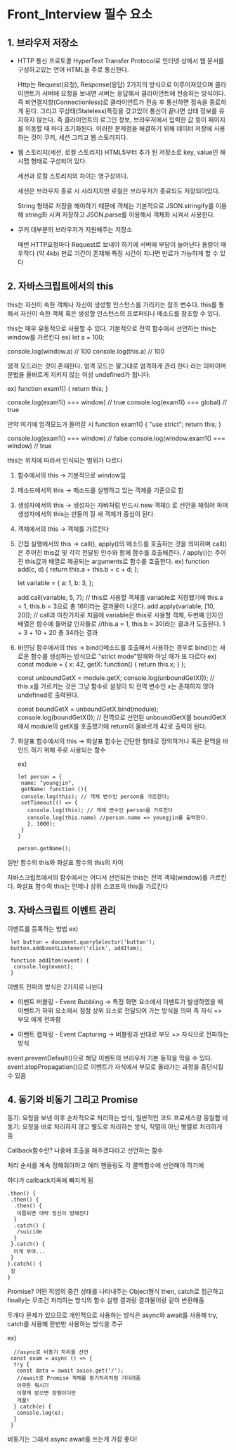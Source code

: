 # Front_Interview 필수 요소

## 1. 브라우저 저장소

- HTTP 통신 프로토콜
  HyperText Transfer Protocol로 인터넷 상에서 웹 문서를 구성하고있는 언어 HTML을 주로 통신한다.

  Http는 Request(요청), Response(응답) 2가지의 방식으로 이루어져있으며 클라이언트가 서버에 요청을 보내면 서버는 응답해서 클라이언트에 전송하는 방식이다. 즉 비연결지향(Connectionless)로 클라이언트가 전송 후 통신하면 접속을 종료하게 된다.
  그리고 무상태(Stateless)특징을 갖고있어 통신이 끝나면 상태 정보를 유지하지 않는다. 즉 클라이언트의 로그인 정보, 브라우저에서 입력한 값 등이 페이지를 이동할 때 마다 초기화된다. 이러한 문제점을 해결하기 위해 데이터 저장에 사용하는 것이 쿠키, 세션 그리고 웹 스토리지다.

- 웹 스토리지(세션, 로컬 스토리지)
  HTML5부터 추가 된 저장소로 key, value인 해시맵 형태로 구성되어 있다.

  세션과 로컬 스토리지의 차이는 영구성이다.

  세션은 브라우저 종료 시 사라지지만
  로컬은 브라우저가 종료되도 저장되어있다.

  String 형태로 저장을 해야하기 때문에 객체는 기본적으로 JSON.stringify를 이용해 string화 시켜 저장하고
  JSON.parse를 이용해서 객체화 시켜서 사용한다.

- 쿠키
  대부분의 브라우저가 지원해주는 저장소

  매번 HTTP요청마다 Request로 보내야 하기에 서버에 부담이 늘어난다
  용량이 매우작다 (약 4kb)
  만료 기간이 존재해 특정 시간이 지나면 만료가 가능하게 할 수 있다

## 2. 자바스크립트에서의 this

this는 자신이 속한 객체나 자신이 생성할 인스턴스를 가리키는 참조 변수다. this를 통해서 자신이 속한 객체 혹은 생성할 인스턴스의 프로퍼티나 메소드를 참조할 수 있다.

this는 매우 유동적으로 사용할 수 있다.
기본적으로 전역 함수에서 선언하는 this는 window를 가르킨다
ex)
let a = 100;

console.log(window.a) // 100
console.log(this.a) // 100

엄격 모드라는 것이 존재한다. 엄격 모드는 말그대로 엄격하게 관리 한다 라는 의미이며
문법을 올바르게 지키지 않는 이상 undefined가 됩니다.

ex)
function exam1() {
return this;
}

console.log(exam1() === window) // true
console.log(exam1() === global) // true

만약 여기에 엄격모드가 들어갈 시
function exam1() {
"use strict";
return this;
}

console.log(exam1() === window) // false
console.log(window.exam1() === window) // true

this는 위치에 따라서 인식되는 범위가 다르다

1. 함수에서의 this -> 기본적으로 window임
2. 메소드에서의 this -> 메소드를 실행하고 있는 객체를 기준으로 함
3. 생성자에서의 this -> 생성자는 자바처럼 반드시 new 객체() 로 선언을 해줘야 하며 생성자에서의 this는 만들어 질 새 객체가 중심이 된다.
4. 객체에서의 this -> 객체를 가르킨다
5. 간접 실행에서의 this -> call(), apply()의 메소드를 호출하는 것을 의미하며 call()은 주어진 this값 및 각각 전달된 인수와 함께 함수를 호출해준다.
   / apply()는 주어진 this값과 배열로 제공되는 arguments로 함수를 호출한다.
   ex)
   function add(c, d) {
   return this.a + this.b + c + d;
   };

   let variable = {
   a: 1,
   b: 3,
   };

   add.call(variable, 5, 7); // this로 사용할 객체를 variable로 지정했기에 this.a = 1, this.b = 3으로 총 16이라는 결과물이 나온다.
   add.apply(variable, [10, 20]); // call과 마찬가지로 처음에 variable은 this로 사용할 객체, 두번째 인자인 배열은 함수에 들어갈 인자들로
   //this.a = 1, this.b = 3이라는 결과가 도출된다. 1 + 3 + 10 + 20 총 34라는 결과

6. 바인딩 함수에서의 this -> bind()메소드를 호출해서 사용하는 경우로 bind()는 새로운 함수를 생성하는 방식으로 "strict mode"일때와 아닐 때가 또 다르다
   ex)
   const module = {
   x: 42,
   getX: function() {
   return this.x;
   }
   };

   const unboundGetX = module.getX;
   console.log(unboundGetX()); // this.x를 가르키는 것은 그냥 함수로 설정이 되 전역 변수인 x는 존재하지 않아 undefined로 출력된다.

   const boundGetX = unboundGetX.bind(module);
   console.log(boundGetX()); // 전역으로 선언된 unboundGetX를 boundGetX에서 module의 getX를 호출했기에 return이 올바르게 42로 출력이 된다.

7. 화살표 함수에서의 this -> 화살표 함수는 간단한 형태로 정의하거나 혹은 문맥을 바인드 하기 위해 주로 사용되는 함수

   ex)

   ```
   let person = {
    name: "youngjin",
    getName: function (){
    console.log(this); // 객체 변수인 person을 가르친다;
    setTimeout(() => {
      console.log(this); // 객체 변수인 person을 가르친다
      console.log(this.name) //person.name => youngjin를 출력한다.
      }, 1000);
    }
   }

   person.getName();
   ```

일반 함수의 this와 화살표 함수의 this의 차이

자바스크립트에서의 함수에서는 어디서 선언되든 this는 전역 객체(window)를 가르킨다.
화살표 함수의 this는 언제나 상위 스코프의 this를 가르킨다

## 3. 자바스크립트 이벤트 관리

이벤트를 등록하는 방법
ex)

```
 let button = document.querySelector('button');
 button.addEventListener('click', addItem);

 function addItem(event) {
  console.log(event);
 }
```

이벤트 전파의 방식은 2가지로 나뉜다

- 이벤트 버블링 - Event Bubbling -> 특정 화면 요소에서 이벤트가 발생하였을 때 이벤트가 하위 요소에서 점점 상위 요소로 전달되어 가는 방식을 의미 즉 자식 => 부모 에게 전파함

- 이벤트 캡쳐링 - Event Capturing -> 버블링과 반대로 부모 => 자식으로 전파하는 방식

event.preventDefault()으로 해당 이벤트의 브라우저 기본 동작을 막을 수 있다.
event.stopPropagation()으로 이벤트가 자식에서 부모로 올라가는 과정을 중단시킬 수 있음

## 4. 동기와 비동기 그리고 Promise

동기: 요청을 보낸 이후 순차적으로 처리하는 방식, 일반적인 코드 프로세스랑 동일함
비동기: 요청을 바로 처리하지 않고 별도로 처리하는 방식, 직렬이 아닌 병렬로 처리하게 둠

Callback함수란?
나중에 호출을 해주겠다라고 선언하는 함수

처리 순서를 계속 정해줘야하고 에러 핸들링도 각 콜백함수에 선언해야 하기에

하다가 callback지옥에 빠지게 됨

```
.then() {
 .then() {
  .then() {
   이쯤되면 대략 정신이 멍해진다
  }
  .catch() {
   /suicide
  }
 }.catch() {
  이게 무야...
 }
}.catch() {
 힝
}
```

Promise?
어떤 작업의 중간 상태를 나타내주는 Object형식
then, catch로 접근하고 finally는 무조건 처리하는 방식의 함수
실행 결과랑 결과물이랑 같이 반환해줌

두개다 문제가 있으므로 개인적으로 사용하는 방식은 async와 await를 사용해
try, catch를 사용해 한번만 사용하는 방식을 추구

ex)

```
  //async로 비동기 처리를 선언
 const exam = async () => {
  try {
   const data = await axios.get('/');
   //await로 Promise 객체를 동기처리처럼 기다려줌
   아무튼 뭐시기
   이렇게 받으면 장땡이더만
   개꿀!
  } catch(e) {
   console.log(e);
  }
 }
```

비동기는 그래서 async await를 쓰는게 가장 좋다!
